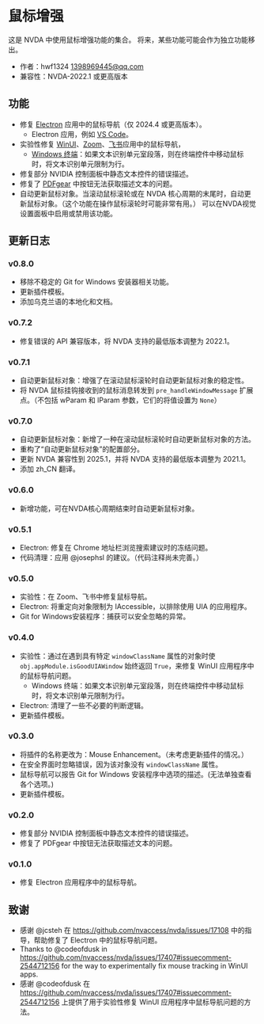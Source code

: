 # 鼠标增强

这是 NVDA 中使用鼠标增强功能的集合。
将来，某些功能可能会作为独立功能移出。

* 作者：hwf1324 <1398969445@qq.com>
* 兼容性：NVDA-2022.1 或更高版本

## 功能

* 修复 [Electron](https://www.electronjs.org/) 应用中的鼠标导航（仅 2024.4 或更高版本）。
  * Electron 应用，例如 [VS Code](https://code.visualstudio.com/)。
* 实验性修复 [WinUI](https://github.com/microsoft/microsoft-ui-xaml)、[Zoom](https://www.zoom.com/)、[飞书](https://www.feishu.cn/)应用中的鼠标导航，
  * [Windows 终端](https://github.com/microsoft/terminal)：如果文本识别单元室段落，则在终端控件中移动鼠标时，将文本识别单元限制为行。
* 修复部分 NVIDIA 控制面板中静态文本控件的错误描述。
* 修复了 [PDFgear](https://www.pdfgear.com/) 中按钮无法获取描述文本的问题。
* 自动更新鼠标对象。当滚动鼠标滚轮或在 NVDA 核心周期的末尾时，自动更新鼠标对象。（这个功能在操作鼠标滚轮时可能非常有用。） 可以在NVDA视觉设置面板中启用或禁用该功能。

## 更新日志

### v0.8.0

* 移除不稳定的 Git for Windows 安装器相关功能。
* 更新插件模板。
* 添加乌克兰语的本地化和文档。

### v0.7.2

* 修复错误的 API 兼容版本，将 NVDA 支持的最低版本调整为 2022.1。

### v0.7.1

* 自动更新鼠标对象：增强了在滚动鼠标滚轮时自动更新鼠标对象的稳定性。
* 将 NVDA 鼠标挂钩接收到的鼠标消息转发到 `pre_handleWindowMessage` 扩展点。（不包括 wParam 和 lParam 参数，它们的将值设置为 `None`）

### v0.7.0

* 自动更新鼠标对象：新增了一种在滚动鼠标滚轮时自动更新鼠标对象的方法。
* 重构了“自动更新鼠标对象”的配置部分。
* 更新 NVDA 兼容性到 2025.1，并将 NVDA 支持的最低版本调整为 2021.1。
* 添加 zh_CN 翻译。

### v0.6.0

* 新增功能，可在NVDA核心周期结束时自动更新鼠标对象。

### v0.5.1

* Electron: 修复在 Chrome 地址栏浏览搜索建议时的冻结问题。
* 代码清理：应用 @josephsl 的建议。（代码注释尚未完善。）

### v0.5.0

* 实验性：在 Zoom、飞书中修复鼠标导航。
* Electron: 将重定向对象限制为 IAccessible，以排除使用 UIA 的应用程序。
* Git for Windows安装程序：捕获可以安全忽略的异常。

### v0.4.0

* 实验性：通过在遇到具有特定 `windowClassName` 属性的对象时使 `obj.appModule.isGoodUIAWindow` 始终返回 `True`，来修复 WinUI 应用程序中的鼠标导航问题。
  * Windows 终端：如果文本识别单元室段落，则在终端控件中移动鼠标时，将文本识别单元限制为行。
* Electron: 清理了一些不必要的判断逻辑。
* 更新插件模板。

### v0.3.0

* 将插件的名称更改为：Mouse Enhancement。（未考虑更新插件的情况。）
* 在安全界面时忽略错误，因为该对象没有 `windowClassName` 属性。
* 鼠标导航可以报告 Git for Windows 安装程序中选项的描述。(无法单独查看各个选项。)
* 更新插件模板。

### v0.2.0

* 修复部分 NVIDIA 控制面板中静态文本控件的错误描述。
* 修复了 PDFgear 中按钮无法获取描述文本的问题。

### v0.1.0

* 修复 Electron 应用程序中的鼠标导航。

## 致谢

* 感谢 @jcsteh 在 <https://github.com/nvaccess/nvda/issues/17108> 中的指导，帮助修复了 Electron 中的鼠标导航问题。
* Thanks to @codeofdusk in <https://github.com/nvaccess/nvda/issues/17407#issuecomment-2544712156> for the way to experimentally fix mouse tracking in WinUI apps.
* 感谢 @codeofdusk 在 <https://github.com/nvaccess/nvda/issues/17407#issuecomment-2544712156> 上提供了用于实验性修复 WinUI 应用程序中鼠标导航问题的方法。
